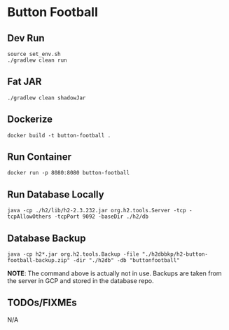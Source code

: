 # Button Football

## Dev Run

    source set_env.sh
    ./gradlew clean run

## Fat JAR

    ./gradlew clean shadowJar

## Dockerize

    docker build -t button-football .

## Run Container

    docker run -p 8080:8080 button-football

## Run Database Locally

    java -cp ./h2/lib/h2-2.3.232.jar org.h2.tools.Server -tcp -tcpAllowOthers -tcpPort 9092 -baseDir ./h2/db

## Database Backup

    java -cp h2*.jar org.h2.tools.Backup -file "./h2dbbkp/h2-button-football-backup.zip" -dir "./h2db" -db "buttonfootball"

**NOTE**: The command above is actually not in use.  Backups are taken from the server in GCP and stored in the database
repo.

## TODOs/FIXMEs

N/A